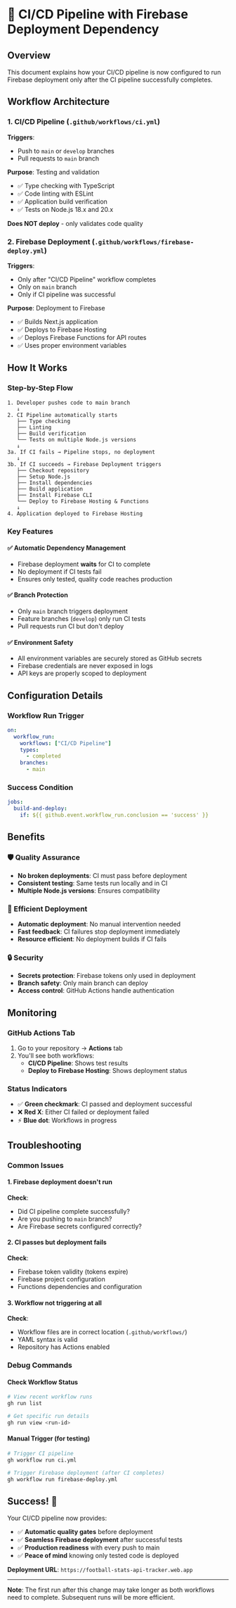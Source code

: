 # 🔗 CI/CD Pipeline with Firebase Deployment Dependency

## Overview
This document explains how your CI/CD pipeline is now configured to run Firebase deployment only after the CI pipeline successfully completes.

## Workflow Architecture

### 1. CI/CD Pipeline (`.github/workflows/ci.yml`)
**Triggers**: 
- Push to `main` or `develop` branches
- Pull requests to `main` branch

**Purpose**: Testing and validation
- ✅ Type checking with TypeScript
- ✅ Code linting with ESLint
- ✅ Application build verification
- ✅ Tests on Node.js 18.x and 20.x

**Does NOT deploy** - only validates code quality

### 2. Firebase Deployment (`.github/workflows/firebase-deploy.yml`)
**Triggers**: 
- Only after "CI/CD Pipeline" workflow completes
- Only on `main` branch
- Only if CI pipeline was successful

**Purpose**: Deployment to Firebase
- ✅ Builds Next.js application
- ✅ Deploys to Firebase Hosting
- ✅ Deploys Firebase Functions for API routes
- ✅ Uses proper environment variables

## How It Works

### Step-by-Step Flow

```
1. Developer pushes code to main branch
   ↓
2. CI Pipeline automatically starts
   ├── Type checking
   ├── Linting
   ├── Build verification
   └── Tests on multiple Node.js versions
   ↓
3a. If CI fails → Pipeline stops, no deployment
   ↓
3b. If CI succeeds → Firebase Deployment triggers
   ├── Checkout repository
   ├── Setup Node.js
   ├── Install dependencies
   ├── Build application
   ├── Install Firebase CLI
   └── Deploy to Firebase Hosting & Functions
   ↓
4. Application deployed to Firebase Hosting
```

### Key Features

#### ✅ Automatic Dependency Management
- Firebase deployment **waits** for CI to complete
- No deployment if CI tests fail
- Ensures only tested, quality code reaches production

#### ✅ Branch Protection
- Only `main` branch triggers deployment
- Feature branches (`develop`) only run CI tests
- Pull requests run CI but don't deploy

#### ✅ Environment Safety
- All environment variables are securely stored as GitHub secrets
- Firebase credentials are never exposed in logs
- API keys are properly scoped to deployment

## Configuration Details

### Workflow Run Trigger
```yaml
on:
  workflow_run:
    workflows: ["CI/CD Pipeline"]
    types:
      - completed
    branches:
      - main
```

### Success Condition
```yaml
jobs:
  build-and-deploy:
    if: ${{ github.event.workflow_run.conclusion == 'success' }}
```

## Benefits

### 🛡️ Quality Assurance
- **No broken deployments**: CI must pass before deployment
- **Consistent testing**: Same tests run locally and in CI
- **Multiple Node.js versions**: Ensures compatibility

### 🚀 Efficient Deployment
- **Automatic deployment**: No manual intervention needed
- **Fast feedback**: CI failures stop deployment immediately
- **Resource efficient**: No deployment builds if CI fails

### 🔒 Security
- **Secrets protection**: Firebase tokens only used in deployment
- **Branch safety**: Only main branch can deploy
- **Access control**: GitHub Actions handle authentication

## Monitoring

### GitHub Actions Tab
1. Go to your repository → **Actions** tab
2. You'll see both workflows:
   - **CI/CD Pipeline**: Shows test results
   - **Deploy to Firebase Hosting**: Shows deployment status

### Status Indicators
- ✅ **Green checkmark**: CI passed and deployment successful
- ❌ **Red X**: Either CI failed or deployment failed
- ⚡ **Blue dot**: Workflows in progress

## Troubleshooting

### Common Issues

#### 1. Firebase deployment doesn't run
**Check**: 
- Did CI pipeline complete successfully?
- Are you pushing to `main` branch?
- Are Firebase secrets configured correctly?

#### 2. CI passes but deployment fails
**Check**:
- Firebase token validity (tokens expire)
- Firebase project configuration
- Functions dependencies and configuration

#### 3. Workflow not triggering at all
**Check**:
- Workflow files are in correct location (`.github/workflows/`)
- YAML syntax is valid
- Repository has Actions enabled

### Debug Commands

#### Check Workflow Status
```bash
# View recent workflow runs
gh run list

# Get specific run details
gh run view <run-id>
```

#### Manual Trigger (for testing)
```bash
# Trigger CI pipeline
gh workflow run ci.yml

# Trigger Firebase deployment (after CI completes)
gh workflow run firebase-deploy.yml
```

## Success! 🎉

Your CI/CD pipeline now provides:
- ✅ **Automatic quality gates** before deployment
- ✅ **Seamless Firebase deployment** after successful tests
- ✅ **Production readiness** with every push to main
- ✅ **Peace of mind** knowing only tested code is deployed

**Deployment URL**: `https://football-stats-api-tracker.web.app`

---

**Note**: The first run after this change may take longer as both workflows need to complete. Subsequent runs will be more efficient.
